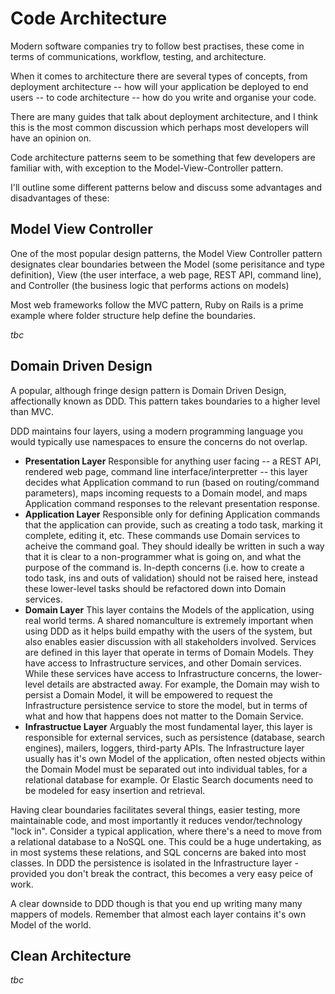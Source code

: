 # Code Architecture

Modern software companies try to follow best practises, these come in terms of communications, workflow, testing, and architecture.

When it comes to architecture there are several types of concepts, from deployment architecture -- how will your application be deployed to end users -- to code architecture -- how do you write and organise your code.

There are many guides that talk about deployment architecture, and I think this is the most common discussion which perhaps most developers will have an opinion on.

Code architecture patterns seem to be something that few developers are familiar with, with exception to the Model-View-Controller pattern.

I'll outline some different patterns below and discuss some advantages and disadvantages of these:

## Model View Controller

One of the most popular design patterns, the Model View Controller pattern designates clear boundaries between the Model (some perisitance and type definition), View (the user interface, a web page, REST API, command line), and Controller (the business logic that performs actions on models)

Most web frameworks follow the MVC pattern, Ruby on Rails is a prime example where folder structure help define the boundaries.

_tbc_

## Domain Driven Design

A popular, although fringe design pattern is Domain Driven Design, affectionally known as DDD. This pattern takes boundaries to a higher level than MVC.

DDD maintains four layers, using a modern programming language you would typically use namespaces to ensure the concerns do not overlap.

* **Presentation Layer**
  Responsible for anything user facing -- a REST API, rendered web page, command line interface/interpretter -- this layer decides what Application command to run (based on routing/command parameters), maps incoming requests to a Domain model, and maps Application command responses to the relevant presentation response.
* **Application Layer**
  Responsible only for defining Application commands that the application can provide, such as creating a todo task, marking it complete, editing it, etc.
  These commands use Domain services to acheive the command goal. They should ideally be written in such a way that it is clear to a non-programmer what is going on, and what the purpose of the command is.
  In-depth concerns (i.e. how to create a todo task, ins and outs of validation) should not be raised here, instead these lower-level tasks should be refactored down into Domain services.
* **Domain Layer**
  This layer contains the Models of the application, using real world terms. A shared nomanculture is extremely important when using DDD as it helps build empathy with the users of the system, but also enables easier discussion with all stakeholders involved.
  Services are defined in this layer that operate in terms of Domain Models. They have access to Infrastructure services, and other Domain services. While these services have access to Infrastructure concerns, the lower-level details are abstracted away.
  For example, the Domain may wish to persist a Domain Model, it will be empowered to request the Infrastructure persistence service to store the model, but in terms of what and how that happens does not matter to the Domain Service.
* **Infrastructue Layer**
  Arguably the most fundamental layer, this layer is responsible for external services, such as persistence (database, search engines), mailers, loggers, third-party APIs.
  The Infrastructure layer usually has it's own Model of the application, often nested objects within the Domain Model must be separated out into individual tables, for a relational database for example. Or Elastic Search documents need to be modeled for easy insertion and retrieval.

Having clear boundaries facilitates several things, easier testing, more maintainable code, and most importantly it reduces vendor/technology "lock in". Consider a typical application, where there's a need to move from a relational database to a NoSQL one. This could be a huge undertaking, as in most systems these relations, and SQL concerns are baked into most classes. In DDD the persistence is isolated in the Infrastructure layer - provided you don't break the contract, this becomes a very easy peice of work.

A clear downside to DDD though is that you end up writing many many mappers of models. Remember that almost each layer contains it's own Model of the world.

## Clean Architecture

_tbc_
